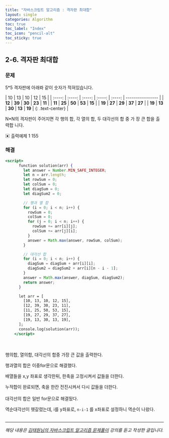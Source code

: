 ```yaml
---
title: "자바스크립트 알고리즘 : 격자판 최대합"
layout: single
categories: Algorithm
toc: true
toc_label: "Index"
toc_icon: "pencil-alt"
toc_sticky: true
---
```


## 2-6. 격자판 최대합

### 문제

5\*5 격자판에 아래롸 같이 숫자가 적혀있습니다.

|   10   |   13   |   10   |   12   |   15   |
| :----: | :----: | :----: | :----: | :----: | ---------------- |
| **12** | **39** | **30** | **23** | **11** |
| **11** | **25** | **50** | **53** | **15** |
| **19** | **27** | **29** | **37** | **27** |
| **19** | **13** | **30** | **13** | **19** | {: .text-center} |

N\*N의 격자판이 주어지면 각 행의 합, 각 열의 합, 두 대각선의 합 중 가 장 큰 합을 출력합
니다.

▣ 출력예제 1
155

### 해결

```jsx
<script>
      function solution(arr) {
        let answer = Number.MIN_SAFE_INTEGER;
        let n = arr.length;
        let rowSum = 0;
        let colSum = 0;
        let diagSum = 0;
        let diagSum2 = 0;

        // 행과 열 합
        for (i = 0; i < n; i++) {
          rowSum = 0;
          colSum = 0;
          for (j = 0; i < n; i++) {
            rowSum += arr[i][j];
            colSum += arr[j][i];
          }
          answer = Math.max(answer, rowSum, colSum);
        }

        // 대각선 합
        for (i = 0; i < n; i++) {
          diagSum = diagSum + arr[i][i];
          diagSum2 = diagSum2 + arr[i][n - i - 1];
        }
        answer = Math.max(answer, diagSum, diagSum2);
        return answer;
      }

      let arr = [
        [10, 13, 10, 12, 15],
        [12, 39, 30, 23, 11],
        [11, 25, 50, 53, 15],
        [19, 27, 29, 37, 27],
        [19, 13, 30, 13, 19],
      ];
      console.log(solution(arr));
    </script>
```

<br>
<br>
행의합, 열의합, 대각선의 합중 가장 큰 값을 출력한다.

행과열의 합은 이중for문으로 해결했다.

배열들을 x,y 좌표로 생각한뒤, 한축을 고정시켜서 값들을 더한다.

누적합이 완료되면, 축을 한칸 전진시켜서 다시 값들을 더한다.
<br>
<br>
대각선의 합은 일반 for문으로 해결됬다.

역순대각선이 헷갈렸는데, i를 y좌표로, `n-i-1` 를 x좌표로 설정하니 역순이 나왔다.
<br>
<br>

---

_해당 내용은 [김태원님의 자바스크립트 알고리즘 문제풀이](https://www.inflearn.com/course/%EC%9E%90%EB%B0%94%EC%8A%A4%ED%81%AC%EB%A6%BD%ED%8A%B8-%EC%95%8C%EA%B3%A0%EB%A6%AC%EC%A6%98-%EB%AC%B8%EC%A0%9C%ED%92%80%EC%9D%B4/dashboard) 강의를 듣고 작성한 글입니다._
